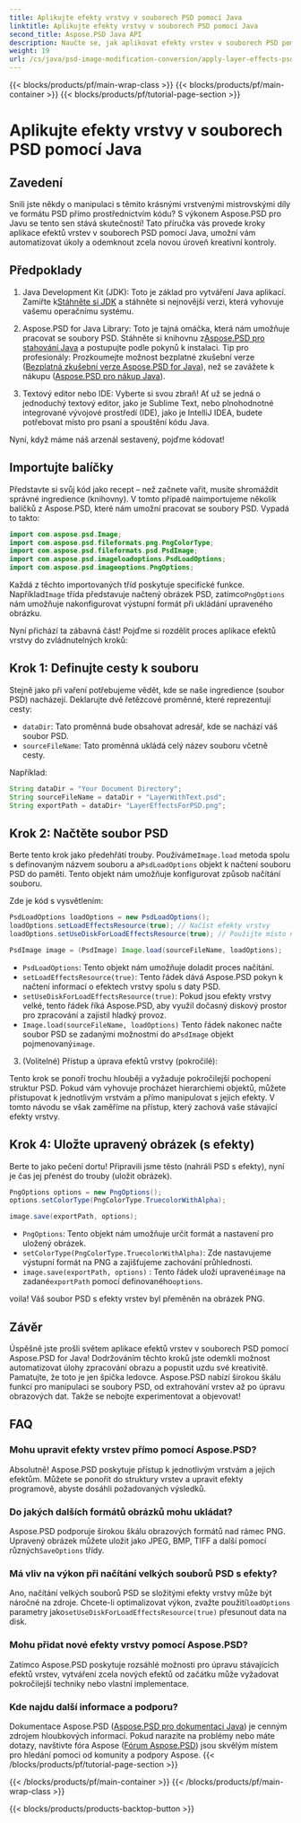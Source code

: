 ```yaml
---
title: Aplikujte efekty vrstvy v souborech PSD pomocí Java
linktitle: Aplikujte efekty vrstvy v souborech PSD pomocí Java
second_title: Aspose.PSD Java API
description: Naučte se, jak aplikovat efekty vrstev v souborech PSD pomocí Aspose.PSD for Java. Tento tutoriál popisuje načítání PSD, přístup k vrstvám a ukládání upraveného obrázku.
weight: 19
url: /cs/java/psd-image-modification-conversion/apply-layer-effects-psd-files/
---
```


{{< blocks/products/pf/main-wrap-class >}}
{{< blocks/products/pf/main-container >}}
{{< blocks/products/pf/tutorial-page-section >}}

# Aplikujte efekty vrstvy v souborech PSD pomocí Java

## Zavedení

Snili jste někdy o manipulaci s těmito krásnými vrstvenými mistrovskými díly ve formátu PSD přímo prostřednictvím kódu? S výkonem Aspose.PSD pro Javu se tento sen stává skutečností! Tato příručka vás provede kroky aplikace efektů vrstev v souborech PSD pomocí Java, umožní vám automatizovat úkoly a odemknout zcela novou úroveň kreativní kontroly. 

## Předpoklady

1.  Java Development Kit (JDK): Toto je základ pro vytváření Java aplikací. Zamiřte k[Stáhněte si JDK](https://www.oracle.com/java/technologies/javase/downloads/) a stáhněte si nejnovější verzi, která vyhovuje vašemu operačnímu systému.

2.  Aspose.PSD for Java Library: Toto je tajná omáčka, která nám umožňuje pracovat se soubory PSD. Stáhněte si knihovnu z[Aspose.PSD pro stahování Java](https://releases.aspose.com/psd/java/) a postupujte podle pokynů k instalaci. Tip pro profesionály: Prozkoumejte možnost bezplatné zkušební verze ([Bezplatná zkušební verze Aspose.PSD for Java](https://releases.aspose.com/)), než se zavážete k nákupu ([Aspose.PSD pro nákup Java](https://purchase.aspose.com/buy)).

3. Textový editor nebo IDE: Vyberte si svou zbraň! Ať už se jedná o jednoduchý textový editor, jako je Sublime Text, nebo plnohodnotné integrované vývojové prostředí (IDE), jako je IntelliJ IDEA, budete potřebovat místo pro psaní a spouštění kódu Java.

Nyní, když máme náš arzenál sestavený, pojďme kódovat!

## Importujte balíčky

Představte si svůj kód jako recept – než začnete vařit, musíte shromáždit správné ingredience (knihovny). V tomto případě naimportujeme několik balíčků z Aspose.PSD, které nám umožní pracovat se soubory PSD. Vypadá to takto:

```java
import com.aspose.psd.Image;
import com.aspose.psd.fileformats.png.PngColorType;
import com.aspose.psd.fileformats.psd.PsdImage;
import com.aspose.psd.imageloadoptions.PsdLoadOptions;
import com.aspose.psd.imageoptions.PngOptions;
```

 Každá z těchto importovaných tříd poskytuje specifické funkce. Například`Image` třída představuje načtený obrázek PSD, zatímco`PngOptions` nám umožňuje nakonfigurovat výstupní formát při ukládání upraveného obrázku.

Nyní přichází ta zábavná část! Pojďme si rozdělit proces aplikace efektů vrstvy do zvládnutelných kroků:

## Krok 1: Definujte cesty k souboru

Stejně jako při vaření potřebujeme vědět, kde se naše ingredience (soubor PSD) nacházejí. Deklarujte dvě řetězcové proměnné, které reprezentují cesty:

- `dataDir`: Tato proměnná bude obsahovat adresář, kde se nachází váš soubor PSD. 
- `sourceFileName`: Tato proměnná ukládá celý název souboru včetně cesty.

Například:

```java
String dataDir = "Your Document Directory";
String sourceFileName = dataDir + "LayerWithText.psd";
String exportPath = dataDir+ "LayerEffectsForPSD.png";
```

## Krok 2: Načtěte soubor PSD

 Berte tento krok jako předehřátí trouby. Používáme`Image.load` metoda spolu s definovaným názvem souboru a a`PsdLoadOptions` objekt k načtení souboru PSD do paměti. Tento objekt nám umožňuje konfigurovat způsob načítání souboru.

Zde je kód s vysvětlením:

```java
PsdLoadOptions loadOptions = new PsdLoadOptions();
loadOptions.setLoadEffectsResource(true); // Načíst efekty vrstvy
loadOptions.setUseDiskForLoadEffectsResource(true); // Použijte místo na disku pro velké efekty

PsdImage image = (PsdImage) Image.load(sourceFileName, loadOptions);
```

- `PsdLoadOptions`: Tento objekt nám umožňuje doladit proces načítání.
- `setLoadEffectsResource(true)`: Tento řádek dává Aspose.PSD pokyn k načtení informací o efektech vrstvy spolu s daty PSD. 
- `setUseDiskForLoadEffectsResource(true)`: Pokud jsou efekty vrstvy velké, tento řádek říká Aspose.PSD, aby využil dočasný diskový prostor pro zpracování a zajistil hladký provoz.
- `Image.load(sourceFileName, loadOptions)` Tento řádek nakonec načte soubor PSD se zadanými možnostmi do a`PsdImage` objekt pojmenovaný`image`.

3. (Volitelné) Přístup a úprava efektů vrstvy (pokročilé):

Tento krok se ponoří trochu hlouběji a vyžaduje pokročilejší pochopení struktur PSD. Pokud vám vyhovuje procházet hierarchiemi objektů, můžete přistupovat k jednotlivým vrstvám a přímo manipulovat s jejich efekty. V tomto návodu se však zaměříme na přístup, který zachová vaše stávající efekty vrstvy.
## Krok 4: Uložte upravený obrázek (s efekty)

Berte to jako pečení dortu! Připravili jsme těsto (nahráli PSD s efekty), nyní je čas jej přenést do trouby (uložit obrázek). 

```java
PngOptions options = new PngOptions();
options.setColorType(PngColorType.TruecolorWithAlpha);

image.save(exportPath, options);
```

- `PngOptions`: Tento objekt nám umožňuje určit formát a nastavení pro uložený obrázek.
- `setColorType(PngColorType.TruecolorWithAlpha)`: Zde nastavujeme výstupní formát na PNG a zajišťujeme zachování průhlednosti.
- `image.save(exportPath, options)` : Tento řádek uloží upravené`image` na zadané`exportPath` pomocí definovaného`options`.

voila! Váš soubor PSD s efekty vrstev byl přeměněn na obrázek PNG.

## Závěr

Úspěšně jste prošli světem aplikace efektů vrstev v souborech PSD pomocí Aspose.PSD for Java! Dodržováním těchto kroků jste odemkli možnost automatizovat úlohy zpracování obrazu a popustit uzdu své kreativitě. Pamatujte, že toto je jen špička ledovce. Aspose.PSD nabízí širokou škálu funkcí pro manipulaci se soubory PSD, od extrahování vrstev až po úpravu obrazových dat. Takže se nebojte experimentovat a objevovat!

## FAQ

### Mohu upravit efekty vrstev přímo pomocí Aspose.PSD?
Absolutně! Aspose.PSD poskytuje přístup k jednotlivým vrstvám a jejich efektům. Můžete se ponořit do struktury vrstev a upravit efekty programově, abyste dosáhli požadovaných výsledků. 

### Do jakých dalších formátů obrázků mohu ukládat?
 Aspose.PSD podporuje širokou škálu obrazových formátů nad rámec PNG. Upravený obrázek můžete uložit jako JPEG, BMP, TIFF a další pomocí různých`SaveOptions` třídy.

### Má vliv na výkon při načítání velkých souborů PSD s efekty?
 Ano, načítání velkých souborů PSD se složitými efekty vrstvy může být náročné na zdroje. Chcete-li optimalizovat výkon, zvažte použití`loadOptions` parametry jako`setUseDiskForLoadEffectsResource(true)` přesunout data na disk.

### Mohu přidat nové efekty vrstvy pomocí Aspose.PSD?
Zatímco Aspose.PSD poskytuje rozsáhlé možnosti pro úpravu stávajících efektů vrstev, vytváření zcela nových efektů od začátku může vyžadovat pokročilejší techniky nebo vlastní implementace.

### Kde najdu další informace a podporu?
Dokumentace Aspose.PSD ([Aspose.PSD pro dokumentaci Java](https://reference.aspose.com/psd/java/)) je cenným zdrojem hloubkových informací. Pokud narazíte na problémy nebo máte dotazy, navštivte fóra Aspose ([Fórum Aspose.PSD](https://forum.aspose.com/c/psd/34)) jsou skvělým místem pro hledání pomoci od komunity a podpory Aspose.
{{< /blocks/products/pf/tutorial-page-section >}}

{{< /blocks/products/pf/main-container >}}
{{< /blocks/products/pf/main-wrap-class >}}

{{< blocks/products/products-backtop-button >}}
